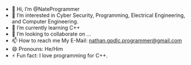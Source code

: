- 👋 Hi, I’m @NateProgrammer
- 👀 I’m interested in Cyber Security, Programming, Electrical Engineering, and Computer Engineering.
- 🌱 I’m currently learning C++
- 💞️ I’m looking to collaborate on ...
- 📫 How to reach me My E-Mail: nathan.gpdlc.programmer@gmail.com
- 😄 Pronouns: He/Him
- ⚡ Fun fact: I love programming for C++.

<!---
NateProgrammer/NateProgrammer is a ✨ special ✨ repository because its `README.md` (this file) appears on your GitHub profile.
You can click the Preview link to take a look at your changes.
--->
